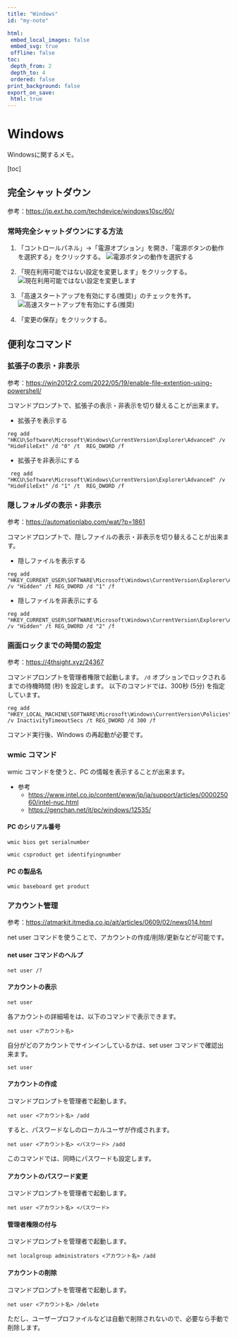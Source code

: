 ```yaml
---
title: "Windows"
id: "my-note"

html:
 embed_local_images: false
 embed_svg: true
 offline: false
toc:
 depth_from: 2
 depth_to: 4
 ordered: false
print_background: false
export_on_save:
 html: true
---
```


<!-- @import "../less/common.less" -->

# Windows

Windowsに関するメモ。

[toc]

## 完全シャットダウン

参考：<https://jp.ext.hp.com/techdevice/windows10sc/60/>

### 常時完全シャットダウンにする方法

1. 「コントロールパネル」→「電源オプション」を開き、「電源ボタンの動作を選択する」をクリックする。
   ![電源ボタンの動作を選択する](image/2021-03-29-15-55-10.png)

2. 「現在利用可能ではない設定を変更します」をクリックする。
   ![現在利用可能ではない設定を変更します](image/2021-03-29-15-57-25.png)

3. 「高速スタートアップを有効にする(推奨)」のチェックを外す。
   ![高速スタートアップを有効にする(推奨)](image/2021-03-29-15-58-47.png)

4. 「変更の保存」をクリックする。

## 便利なコマンド

### 拡張子の表示・非表示

参考：<https://win2012r2.com/2022/05/19/enable-file-extention-using-powershell/>

コマンドプロンプトで、拡張子の表示・非表示を切り替えることが出来ます。

- 拡張子を表示する

``` {.cmd}
reg add "HKCU\Software\Microsoft\Windows\CurrentVersion\Explorer\Advanced" /v "HideFileExt" /d "0" /t  REG_DWORD /f
```

- 拡張子を非表示にする

``` {.cmd}
 reg add "HKCU\Software\Microsoft\Windows\CurrentVersion\Explorer\Advanced" /v "HideFileExt" /d "1" /t  REG_DWORD /f
```

### 隠しフォルダの表示・非表示

参考：<https://automationlabo.com/wat/?p=1861>

コマンドプロンプトで、隠しファイルの表示・非表示を切り替えることが出来ます。

- 隠しファイルを表示する

``` {.cmd}
reg add "HKEY_CURRENT_USER\SOFTWARE\Microsoft\Windows\CurrentVersion\Explorer\Advanced" /v "Hidden" /t REG_DWORD /d "1" /f
```

- 隠しファイルを非表示にする

``` {.cmd}
reg add "HKEY_CURRENT_USER\SOFTWARE\Microsoft\Windows\CurrentVersion\Explorer\Advanced" /v "Hidden" /t REG_DWORD /d "2" /f
```

### 画面ロックまでの時間の設定

参考：<https://4thsight.xyz/24367>

コマンドプロンプトを管理者権限で起動します。
`/d` オプションでロックされるまでの待機時間 (秒) を設定します。
以下のコマンドでは、300秒 (5分) を指定しています。

``` {.cmd}
reg add "HKEY_LOCAL_MACHINE\SOFTWARE\Microsoft\Windows\CurrentVersion\Policies\System" /v InactivityTimeoutSecs /t REG_DWORD /d 300 /f
```

コマンド実行後、Windows の再起動が必要です。

### wmic コマンド

wmic コマンドを使うと、PC の情報を表示することが出来ます。

- 参考
  - <https://www.intel.co.jp/content/www/jp/ja/support/articles/000025060/intel-nuc.html>
  - <https://genchan.net/it/pc/windows/12535/>

#### PC のシリアル番号

``` {.cmd}
wmic bios get serialnumber
```

``` {.cmd}
wmic csproduct get identifyingnumber
```

#### PC の製品名

``` {.cmd}
wmic baseboard get product
```

### アカウント管理

参考：<https://atmarkit.itmedia.co.jp/ait/articles/0609/02/news014.html>

net user コマンドを使うことで、アカウントの作成/削除/更新などが可能です。

#### net user コマンドのヘルプ

``` {.cmd}
net user /?
```

#### アカウントの表示

``` {.cmd}
net user
```

各アカウントの詳細場をは、以下のコマンドで表示できます。

``` {.cmd}
net user <アカウント名>
```

自分がどのアカウントでサインインしているかは、set user コマンドで確認出来ます。

``` {.cmd}
set user
```

#### アカウントの作成

コマンドプロンプトを管理者で起動します。

``` {.cmd}
net user <アカウント名> /add
```

すると、パスワードなしのローカルユーザが作成されます。

``` {.cmd}
net user <アカウント名> <パスワード> /add
```

このコマンドでは、同時にパスワードも設定します。

#### アカウントのパスワード変更

コマンドプロンプトを管理者で起動します。

``` {.cmd}
net user <アカウント名> <パスワード>
```

#### 管理者権限の付与

コマンドプロンプトを管理者で起動します。

``` {.cmd}
net localgroup administrators <アカウント名> /add
```

#### アカウントの削除

コマンドプロンプトを管理者で起動します。

``` {.cmd}
net user <アカウント名> /delete
```

ただし、ユーザープロファイルなどは自動で削除されないので、必要なら手動で削除します。
